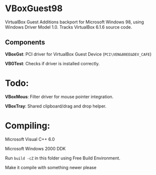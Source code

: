 # VBoxGuest98
VirtualBox Guest Additions backport for Microsoft Windows 98, using Windows Driver Model 1.0. Tracks VirtualBox 6.1.6 source code.

## Components
**VBoxGst**: PCI driver for VirtualBox Guest Device (`PCI\VEN&80EE&DEV_CAFE`)

**VBGTest**: Checks if driver is installed correctly.

# Todo:

**VBoxMous**: Filter driver for mouse pointer integration.

**VBoxTray**: Shared clipboard/drag and drop helper.

# Compiling:
Microsoft Visual C++ 6.0

Microsoft Windows 2000 DDK

Run `build -cZ` in this folder using Free Build Environment.

Make it compile with something newer please
